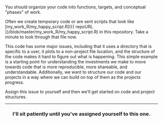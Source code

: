 You should organize your code into functions, targets, and conceptual "phases" of work. 

Often we create temporary code or are sent scripts that look like [my_work_R/my_happy_script.R]({{ repoURL }}/blob/master/my_work_R/my_happy_script.R) in this repository. Take a minute to look through that file now.

This code has some major issues, including that it uses a directory that is specific to a user, it plots to a non-project file location, and the structure of the code makes it hard to figure out what is happening. This simple example is a starting point for understanding the investments we make to move towards code that is more reproducible, more shareable, and understandable. Additionally, we want to structure our code and our projects in a way where we can build on top of them as the projects progress. 

Assign this issue to yourself and then we'll get started on code and project structures.

<hr>
<h3 align="center">I'll sit patiently until you've assigned yourself to this one.</h3>
